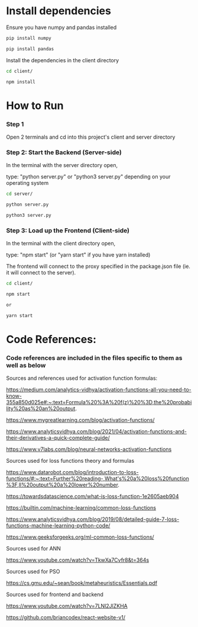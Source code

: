 # Install dependencies

Ensure you have numpy and pandas installed

```bash
pip install numpy

pip install pandas
```

Install the dependencies in the client directory

```bash
cd client/

npm install
```

# How to Run

### Step 1

Open 2 terminals and cd into this project's client and server directory

### Step 2: Start the Backend (Server-side)

In the terminal with the server directory open,

type: "python server.py" or "python3 server.py" depending on your operating system

```bash
cd server/

python server.py

python3 server.py
```

### Step 3: Load up the Frontend (Client-side)

In the terminal with the client directory open,

type: "npm start" (or "yarn start" if you have yarn installed)

The frontend will connect to the proxy specified in the package.json file (ie. it will connect to the server).

```bash
cd client/

npm start

or

yarn start
```

# Code References:

### Code references are included in the files specific to them as well as below

Sources and references used for activation function formulas:

https://medium.com/analytics-vidhya/activation-functions-all-you-need-to-know-355a850d025e#:~:text=Formula%20%3A%20f(z)%20%3D,the%20probability%20as%20an%20output.

https://www.mygreatlearning.com/blog/activation-functions/

https://www.analyticsvidhya.com/blog/2021/04/activation-functions-and-their-derivatives-a-quick-complete-guide/

https://www.v7labs.com/blog/neural-networks-activation-functions

Sources used for loss functions theory and formulas

https://www.datarobot.com/blog/introduction-to-loss-functions/#:~:text=Further%20reading-,What's%20a%20loss%20function%3F,ll%20output%20a%20lower%20number.

https://towardsdatascience.com/what-is-loss-function-1e2605aeb904

https://builtin.com/machine-learning/common-loss-functions

https://www.analyticsvidhya.com/blog/2019/08/detailed-guide-7-loss-functions-machine-learning-python-code/

https://www.geeksforgeeks.org/ml-common-loss-functions/

Sources used for ANN

https://www.youtube.com/watch?v=TkwXa7Cvfr8&t=364s

Sources used for PSO

https://cs.gmu.edu/~sean/book/metaheuristics/Essentials.pdf

Sources used for frontend and backend

https://www.youtube.com/watch?v=7LNl2JlZKHA

https://github.com/briancodex/react-website-v1/
